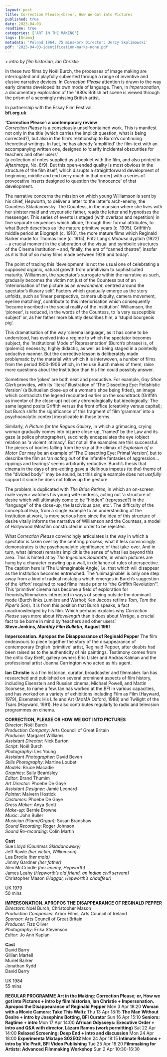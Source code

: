 ```yaml
---
layout: post
title: Correction Please;<br>or, How We Got into Pictures
published: true
date: 2023-04-03
readtime: true
categories: ['ART IN THE MAKING']
tags: [Drama]
metadata: 'Poland 1964, 75 mins<br> Director: Jerzy Skolimowski'
pdf: '2023-04-03-identification-marks-none.pdf'
---
```


_+ intro by film historian, Ian Christie_

In these two films by Noël Burch, the processes of image making are interrogated and playfully subverted through a range of inventive and elusive narrative devices. In _Correction Please_ attention is drawn to the way early cinema developed its own mode of language. Then, in _Impersonation_, a documentary exploration of the 1980s British art scene is viewed through the prism of a seemingly missing British artist.

In partnership with the Essay Film Festival.  
**bfi.org.uk**  

**‘Correction Please’: a contemporary review**  
_Correction Please_ is a consciously unselfcontained work. This is manifest not only in the title (which carries the implicit question, what is being corrected?), but also in the film’s relationship to Burch’s continuing theoretical writings. In fact, he has already ‘amplified’ the film-text with an accompanying written one, designed to ‘clarify incidental obscurities for teachers and other users’  
(a collection of notes supplied as a booklet with the film, and also printed in _Afterimage_, No. 8/9). But this open-ended quality is most obvious in the structure of the film itself, which disrupts a straightforward development of beginning, middle and end (very much in that order) with a series of provocative inserts designed to question the ‘innocence’ of that development.

The narrative concerns the mission on which young Williamson is sent by his chief, Hepworth, to deliver a letter to the latter’s arch-enemy, the Countess Skladanowsky. The Countess, in the mansion where she lives with her sinister maid and voyeuristic father, reads the letter and hypnotises the messenger. This series of events is staged (with overlaps and repetition) in five separate sequences which allude, through their formal attributes, to what Burch describes as ‘the mature primitive years (c. 1905), Griffith’s middle period at Biograph (c. 1910), the more mature films which Reginald Barker made for Thomas Ince (c. 1915), Fritz Lang’s _Mabuse_ dyptich (1922) – a crucial moment in the elaboration of the visual and symbolic structures of the Cinema Institution – and, finally, the era of “canned theatre”, insofar as it is that of so many films made between 1929 and today’.

The point of tracing this ‘development’ is not the usual one of celebrating a supposed organic, natural growth from primitivism to sophisticated maturity. Williamson, the spectator’s surrogate within the narrative as such, gradually becomes the victim not just of the Countess but of an ‘interiorisation of the picture as an _environment_, centred around the spectator’s illusory self’. Factors which gradually emerge as the story unfolds, such as ‘linear perspective, camera ubiquity, camera movement, eyeline matching’, contribute to this interiorisation which consequently ‘became inscribed in the social reality of the Institution’. Williamson, the ‘pioneer’, is reduced, in the words of the Countess, to ‘a very susceptible subject’ or, as her father more bluntly describes him, a ‘stupid bourgeois pig’.

This dramatisation of the way ‘cinema language’, as it has come to be understood, has evolved into a regime to which the spectator becomes subject, the ‘Institutional Mode of Representation’ (Burch’s phrase) is, of (polemic) necessity, highly didactic, as well as being staged in a pointedly seductive manner. But the corrective lesson is deliberately made problematic by the material with which it is interwoven, a number of films from the period 1900-1906 which, in the use Burch makes of them, raise more questions about the Institution than his film could possibly answer.

Sometimes the ‘jokes’ are both neat and productive. For example, _Gay Shoe Clerk_ provides, with its ‘literal’ illustration of ‘The Dissecting Eye: Fetishistic Version’ (a Buñuelian close-up of a woman’s shoe being fitted), an image which contradicts the legend recounted earlier on the soundtrack (Griffith as inventor of the close-up) not only chronologically but ideologically. The same legend posits Griffith versus the front office (creativity versus capital); but Burch shifts the significance of this fragment of film ‘grammar’ into a psychoanalytic context inexplicable in those terms.

Similarly, _A Picture for the Rogues Gallery_, in which a grimacing, crying woman gradually comes into bizarre close-up, ‘framed’ by the Law and its gaze (a police photographer), succinctly encapsulates the eye /object relation as ‘a violent intimacy’. But not all the examples are this successful. The pieces of bodies falling from the sky at the climax of _Explosion of a Motor Car_ may be an example of ‘The Dissecting Eye: Primal Version’, but to describe the film as ‘an _acting out_ of the infantile fantasies of aggression... rippings and tearings’ seems arbitrarily reductive. Burch’s thesis that cinema in the days of pre-editing gave a ‘delirious impetus (to the) theme of the “divided body”’ may be sound, but this single example does not _usefully_ support it since he does not follow up the gesture.

The problem is duplicated with _The Bride Retires_, in which an on-screen male voyeur watches his young wife undress, acting out ‘a structure of desire which will ultimately come to be “hidden” (repressed?) in the “language” of the close-up, the lascivious pan, etc.’. The difficulty of the conceptual leap, from a single example to an understanding of the Institution at work, is more serious here since the idea of this structure of desire vitally informs the narrative of Williamson and the Countess, a model of Hollywood /Mosfilm constructed in order to be rejected.

What _Correction Please_ convincingly articulates is the way in which a spectator is taken over by the centring process; what it less convincingly demonstrates is the psychoanalytic significance of that take-over. And in turn, what (almost) remains implicit is the sense of what lies beyond this area. This is hinted at by _The Ingenious Soubrette_, in which pictures are hung by a character crawling up a wall, in defiance of rules of perspective. The caption here is ‘The Unimaginable Angle’, i.e. that which will disappear as the Institution becomes entrenched. The ‘unimaginable’ is only one step away from a kind of radical nostalgia which emerges in Burch’s suggestion of the ‘effort’ required to read films ‘made prior to “the Griffith Revolution”’. This ‘primitive’ cinema has become a field of exploration for theorists/filmmakers interested in ways of seeing outside the dominant mode (Burch links Lumière and Warhol; Ken Jacobs refilms _Tom, Tom the Piper’s Son_). It is from this position that Burch speaks, a fact unacknowledged by his film. Which perhaps explains why _Correction Please_ says more about _Wavelength_ than it does about _Vertigo_, a crucial fact to be borne in mind by ‘teachers and other users’.  
**Steve Jenkins, _Monthly Film Bulletin_, August 1981**  

**Impersonation. Apropos the Disappearance of Reginald Pepper**
The film endeavours to piece together the story of the disappearance of contemporary English ‘primitive’ artist, Reginald Pepper, after doubts had been raised as to the authenticity of his paintings. Testimony comes from the critic Guy Brett, gallery owners Eric Lister and Andras Kalman and the professional artist Joanna Carrington who acted as his agent.

**Ian Christie** is a film historian, curator, broadcaster and filmmaker. Ian has researched and published on several prominent aspects of film history, including Eisenstein and Russian cinema, Michael Powell, and Martin Scorsese, to name a few. Ian has worked at the BFI in various capacities, and has worked on a variety of exhibitions including Film as Film (Hayward, 1979), Eisenstein: His Life and Art (MoMA Oxford, 1988) and Twilight of the Tsars (Hayward, 1991). He also contributes regularly to radio and television programmes on cinema.  

**CORRECTION, PLEASE OR HOW WE GOT INTO PICTURES**  
_Director_: Noël Burch  
_Production Company_: Arts Council of Great Britain  
_Producer_: Margaret Williams  
_Assistant Director_: Nick Burton  
_Script_: Noël Burch  
_Photography_: Les Young  
_Assistant Photographer_: David Beven  
_Stills Photography_: Martine Loubet  
_Models_: Bruce Macadie  
_Graphics_: Sally Beardsley  
_Editor_: Brand Thumim  
_Art Director_: Phoebe De Gaye  
_Assistant Designer_: Jamie Leonard  
_Painter_: Malvern Hostick  
_Costumes_: Phoebe De Gaye  
_Dress Maker_: Anya Scott  
_Make-up_: Bernie Browne  
_Music_: John Buller  
_Musician (Piano/Organ)_: Susan Bradshaw  
_Sound Recording_: Roger Johnson  
_Sound Re-recording_: Colin Martin  

**Cast**  
Sue Lloyd _(Countess Skladanowsky)_  
Jeff Rawle _(her victim, Williamson)_  
Lea Brodie _(her maid)_  
Jimmy Gardner _(her father)_  
Alex McCrindle _(her enemy, Hepworth)_  
James Leahy _(Hepworth’s old friend, an Indian civil servant)_  
Christopher Mason _(Haggar, Hepworth’s chauffeur)_  

UK 1979  
50 mins  

**IMPERSONATION. APROPOS THE DISAPPEARANCE OF REGINALD PEPPER**  
_Directors_: Noël Burch, Christopher Mason  
_Production Companies_: Arbor Films, Arts Council of Ireland  
_Sponsor_: Arts Council of Great Britain  
_Producer_: Fizz Oliver  
_Photography_: Erika Stevenson  
_Editor_: Jo Ann Kaplan  

**Cast**  
David Barry  
Gillian Martell  
Muriel Barker  
Jonathan Kydd  
David Berry  

UK 1984  
55 mins  

**REGULAR PROGRAMME**
**Art in the Making: Correction Please; or, How we got into Pictures + intro by film historian, Ian Christie + Impersonation. Apropos the Disappearance of Reginald Pepper**
Mon 3 Apr 18:20
**Woman with a Movie Camera: Take This Waltz**
Thu 13 Apr 18:15
**The Man Without Desire + intro by Josephine Botting, BFI Curator**
Sun 16 Apr 15:10
**Seniors: Ragtime + intro**
Mon 17 Apr 14:00
**African Odysseys: Executive Order + intro and Q&A with director, Lázaro Ramos (work permitting)**
Sat 22 Apr 14:00
**Relaxed Screening: Deep End + intro and discussion**
Mon 24 Apr 18:00
**Experimenta Mixtape S02E02**
Mon 24 Apr 18:15
**Intimate Relations + intro by Vic Pratt, BFI Video Publishing**
Tue 25 Apr 18:20
**Filmmaking for Artists: Advanced Filmmaking Workshop**
Sun 2 Apr 10:30-16:30
<!--stackedit_data:
eyJoaXN0b3J5IjpbLTMwNDc1MTA1M119
-->